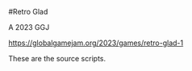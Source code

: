 #Retro Glad

A 2023 GGJ

https://globalgamejam.org/2023/games/retro-glad-1

These are the source scripts.
